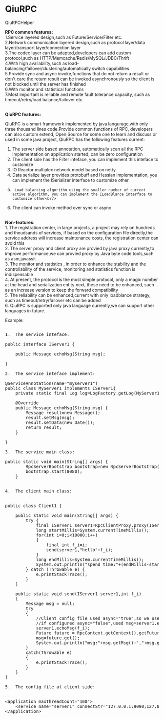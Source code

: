 # QiuRPC
QiuRPCHelper


<b>RPC common features:</b><br/>
1.Service layered design,such as Future/Service/Filter etc.<br/>
2.Network communication layered design,such as protocol layer/data layer/transport layer/connection layer<br/>
3.The codec layer can be adapted,developers can add custom protocol,such as HTTP/Memcache/Redis/MySQL/JDBC/Thrift<br/>
4.With high availability,such as load-balancing/failover/clustering/automatically switch capabilities<br/>
5.Provide sync and async invoke,functions that do not return a result or don't care the return result can be invoked asynchronously so the client is not blocked until the server has finished <br/>
6.With monitor and statistical functions<br/>
7.Most important is reliable and remote fault tolerance capacity, such as timeout/retry/load balance/failover etc.<br/>
<br/>

<b>QiuRPC features:</b><br/>

QiuRPC is a smart framework implemented by java langurage,with  only three thousand lines code.Provide common functions of RPC, developers can also custom extend, Open Source for some one to learn and discuss or used in  some java project, QiuRPC has the following features current:<br/>
1.	The server side based annotation, automatically scan all the RPC implementation on application started, can be zero configuration<br/>
2.	The client side  has the Filter inteface, you can implement this inteface to customize <br/>
3.	IO Reactor multiplex network model based on netty<br/>
4.	Data serialize layer provides protobuff and Hessian implementation, you can implement the ISerializer interface to customize other<br/>
5.      Load balancing algorithm using the smaller number of current active algorithm, you can implement the ILoadBlance interface to customize other<br/>
6.	The client can invoke method over sync or async  <br/>

<br/>
<b>Non-features:</b><br/>
1.      The registration center, in large projects, a project may rely on hundreds and thoudsands of services, if based on the configuration file directly,the service address will increase  maintenance costs,  the registration center can avoid this<br/>
2.	The server proxy and client proxy are provied by java proxy currently,to improve performance,we can provied proxy by Java byte code tools,such as asm,javassit<br/>
3.	The monitor and statistics , in order to enhance the stability and the controllability of the service, monitoring and statistics function is indispensable<br/>
4.	At present, the protocol is the most simple protocol, only a magic number at the head and serialization entity next, these need to be enhanced, such as an increase version to keep the forward compatibility<br/>
5.	The reliability can be enhanced,current with only loadblance strategy, such as timeout/retry/failover etc can be added<br/>
6.	QiuRPC is supported only java language currently,we can support other languages in future. 
<br/>

Example:<br/>

<pre>

1.	The service inteface:

public interface IServer1 {
	
	public Message echoMsg(String msg);
	
}

2.	The service inteface implement:

@ServiceAnnotation(name="myserver1")
public class MyServer1 implements IServer1{
	private static final Log log=LogFactory.getLog(MyServer1.class);

	@Override
	public Message echoMsg(String msg) {
		Message result=new Message();
		result.setMsg(msg);
		result.setData(new Date());
		return result;
	}

}

3.	The service main class:

public static void main(String[] args) {
		RpcServerBootstrap bootstrap=new RpcServerBootstrap();
		bootstrap.start(8080);
	}


4.	The client main class:


public class Client1 {
	
	public static void main(String[] args) {
		try {
			final IServer1 server1=RpcClientProxy.proxy(IServer1.class,"server1" , "myserver1");
			long startMillis=System.currentTimeMillis();
			for(int i=0;i<10000;i++)
			{
				final int f_i=i;
				send(server1,"hello"+f_i);
			}
			long endMillis=System.currentTimeMillis();
			System.out.println("spend time:"+(endMillis-startMillis));
		} catch (Throwable e) {
			e.printStackTrace();
		}
	}
	
	public static void send(IServer1 server1,int f_i)
	{
		Message msg = null;
		try
		{
			//Client config file used async="true",so we used future to get the async result,
			//if configured async="false",used msg=server1.echoMsg(f_i) instead
			server1.echoMsg(f_i);
			Future<Message> future = RpcContext.getContext().getFuture();
			msg=future.get();
			System.out.println("msg:"+msg.getMsg()+","+msg.getData());
		}
		catch(Throwable e)
		{
			e.printStackTrace();
		}
	}
}

5.  The config file at client side:


&lt;application maxThreadCount="100"&gt;
	&lt;service name="server1" connectStr="127.0.0.1:9090;127.0.0.1:8080" maxConnection="100" async="true"&gt;&lt;/service&gt;
&lt;/application&gt;


</pre>
